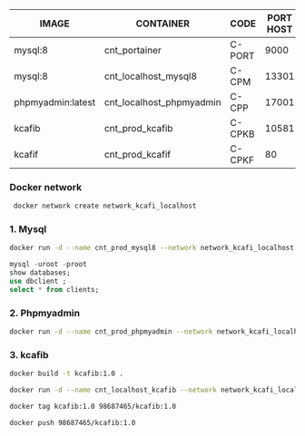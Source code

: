 |IMAGE | CONTAINER | CODE | PORT HOST | PORT CONTAINER |
|---- | ----- | ----- | ---- | ---- |
|mysql:8|cnt_portainer|C-PORT	| 9000	|9000|
|mysql:8|cnt_localhost_mysql8|C-CPM	| 13301	|3306|
|phpmyadmin:latest|cnt_localhost_phpmyadmin|C-CPP	| 17001	|80|
|kcafib|cnt_prod_kcafib|C-CPKB	|	10581	|8080 |
|kcafif|cnt_prod_kcafif|C-CPKF	| 80	|80|



### Docker network 
``` sh
 docker network create network_kcafi_localhost
```
 
### 1. Mysql
``` sh
docker run -d --name cnt_prod_mysql8 --network network_kcafi_localhost -v /my/custom:/etc/mysql/conf.d -e MYSQL_ROOT_PASSWORD=passrootdocker -e MYSQL_DATABASE=dbclient -p 13301:3306  mysql:8
```
``` sql
mysql -uroot -proot
show databases;
use dbclient ;
select * from clients;
```
### 2. Phpmyadmin 
``` sh
docker run -d --name cnt_prod_phpmyadmin --network network_kcafi_localhost --link cnt_prod_mysql8:db -p 17001:80 -v /some/local/directory/config.user.inc.php:/etc/phpmyadmin/config.user.inc.php phpmyadmin
``` 

### 3. kcafib

``` sh
docker build -t kcafib:1.0 .
```
``` sh
docker run -d --name cnt_localhost_kcafib --network network_kcafi_localhost  -p 10581:3200 98687465/kcafib:1.0
```
``` sh
docker tag kcafib:1.0 98687465/kcafib:1.0
```
``` sh
docker push 98687465/kcafib:1.0
```
